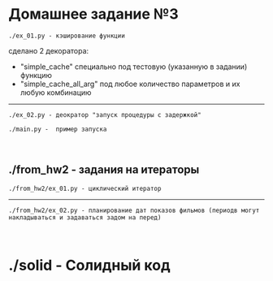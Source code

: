 # Домашнее задание №3

    ./ex_01.py - кэширование функции
сделано 2 декоратора:
- "simple_cache" специально под тестовую (указанную в задании) функцию
- "simple_cache_all_arg" под любое количество параметров и их любую комбинацию

---
    ./ex_02.py - деократор "запуск процедуры с задержкой"
    
    ./main.py -  пример запуска
<br>

## ./from_hw2 - задания на итераторы 

    ./from_hw2/ex_01.py - циклический итератор
---
    ./from_hw2/ex_02.py - планирование дат показов фильмов (периодв могут накладываться и задаваться задом на перед)
<br>

# ./solid - Солидный код
